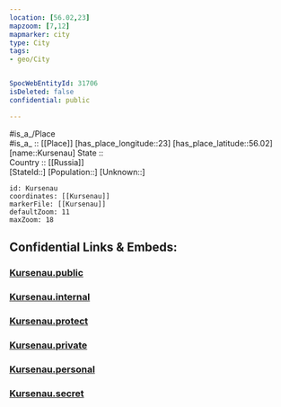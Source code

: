 ```yaml
---
location: [56.02,23] 
mapzoom: [7,12] 
mapmarker: city 
type: City
tags:
- geo/City


SpocWebEntityId: 31706
isDeleted: false
confidential: public

---
```

#is_a_/Place  
#is_a_ :: [[Place]] 
[has_place_longitude::23] 
[has_place_latitude::56.02] 
[name::Kursenau] 
State ::  
Country :: [[Russia]]  
[StateId::] 
[Population::] 
[Unknown::] 


```leaflet
id: Kursenau
coordinates: [[Kursenau]] 
markerFile: [[Kursenau]] 
defaultZoom: 11 
maxZoom: 18
```


## Confidential Links & Embeds: 

### [Kursenau.public](/_public/\Earth\Continent\Europe\Europe~North\Lithuania\Counties~Lithuania\Šiauliai\CityKursenau.public.md) 

### [Kursenau.internal](/_internal/\Earth\Continent\Europe\Europe~North\Lithuania\Counties~Lithuania\Šiauliai\CityKursenau.internal.md) 

### [Kursenau.protect](/_protect/\Earth\Continent\Europe\Europe~North\Lithuania\Counties~Lithuania\Šiauliai\CityKursenau.protect.md) 

### [Kursenau.private](/_private/\Earth\Continent\Europe\Europe~North\Lithuania\Counties~Lithuania\Šiauliai\CityKursenau.private.md) 

### [Kursenau.personal](/_personal/\Earth\Continent\Europe\Europe~North\Lithuania\Counties~Lithuania\Šiauliai\CityKursenau.personal.md) 

### [Kursenau.secret](/_secret/\Earth\Continent\Europe\Europe~North\Lithuania\Counties~Lithuania\Šiauliai\CityKursenau.secret.md)

